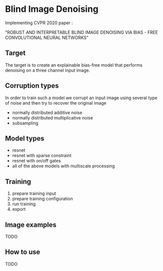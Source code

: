 # Blind Image Denoising
Implementing CVPR 2020 paper : 

"ROBUST AND INTERPRETABLE BLIND IMAGE DENOISING VIA BIAS - FREE CONVOLUTIONAL NEURAL NETWORKS"

## Target
The target is to create an explainable bias-free 
model that performs denoising on a three channel input image.

## Corruption types
In order to train such a model we corrupt an input image using 
several type of noise and then try to recover the original image

* normally distributed additive noise
* normally distributed multiplicative noise
* subsampling

## Model types
* resnet
* resnet with sparse constraint
* resnet with on/off gates 
* all of the above models with multiscale processing

## Training
1. prepare training input
2. prepare training configuration
3. run training
4. export

## Image examples
TODO

## How to use
TODO


